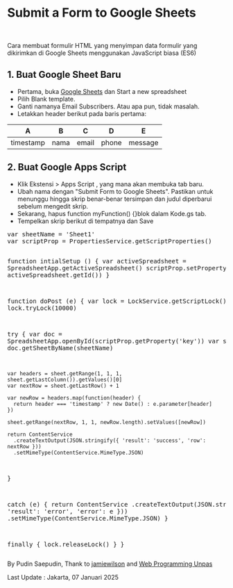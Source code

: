 <h1>Submit a Form to Google Sheets</h1>
<br/>
<p>Cara membuat formulir HTML yang menyimpan data formulir yang dikirimkan di Google Sheets menggunakan JavaScript biasa (ES6)</p>
<h2>1. Buat Google Sheet Baru</h2>
<ul>
<li>Pertama, buka <a href="https://docs.google.com/spreadsheets">Google Sheets</a> dan Start a new spreadsheet</li>
<li>Pilih Blank template.</li>
<li>Ganti namanya Email Subscribers. Atau apa pun, tidak masalah.</li>
<li>Letakkan header berikut pada baris pertama:</li>
</ul>
<table>
  <thead>
    <tr>
      <th>A</th>
      <th>B</th>
      <th>C</th>
      <th>D</th>
      <th>E</th>
    </tr>
  </thead>
  <tbody>
    <tr>
      <td>timestamp</td>
      <td>nama</td>
      <td>email</td>
      <td>phone</td>
      <td>message</td>
    </tr>
  </tbody>
</table>
<h2>2. Buat Google Apps Script</h2>
<ul>
<li>Klik Ekstensi > Apps Script , yang mana akan membuka tab baru.</li>
<li>Ubah nama dengan "Submit Form to Google Sheets". Pastikan untuk menunggu hingga skrip benar-benar tersimpan dan judul diperbarui sebelum mengedit skrip.</li>
<li>Sekarang, hapus function myFunction() {}blok dalam Kode.gs tab.</li>
<li>Tempelkan skrip berikut di tempatnya dan Save</li>
</ul>
<pre>
var sheetName = 'Sheet1'
var scriptProp = PropertiesService.getScriptProperties()

function intialSetup () {
  var activeSpreadsheet = SpreadsheetApp.getActiveSpreadsheet()
  scriptProp.setProperty('key', activeSpreadsheet.getId())
}

function doPost (e) {
  var lock = LockService.getScriptLock()
  lock.tryLock(10000)

  try {
    var doc = SpreadsheetApp.openById(scriptProp.getProperty('key'))
    var sheet = doc.getSheetByName(sheetName)

    var headers = sheet.getRange(1, 1, 1, sheet.getLastColumn()).getValues()[0]
    var nextRow = sheet.getLastRow() + 1

    var newRow = headers.map(function(header) {
      return header === 'timestamp' ? new Date() : e.parameter[header]
    })

    sheet.getRange(nextRow, 1, 1, newRow.length).setValues([newRow])

    return ContentService
      .createTextOutput(JSON.stringify({ 'result': 'success', 'row': nextRow }))
      .setMimeType(ContentService.MimeType.JSON)
  }

  catch (e) {
    return ContentService
      .createTextOutput(JSON.stringify({ 'result': 'error', 'error': e }))
      .setMimeType(ContentService.MimeType.JSON)
  }

  finally {
    lock.releaseLock()
  }
}
</pre>






<p>By Pudin Saepudin, Thank to <a href="https://github.com/jamiewilson/form-to-google-sheets">jamiewilson</a> and <a href="https://www.youtube.com/watch?v=2XosKncBoQ4">Web Programming Unpas</a></p>
<p>Last Update : Jakarta, 07 Januari 2025</p>
